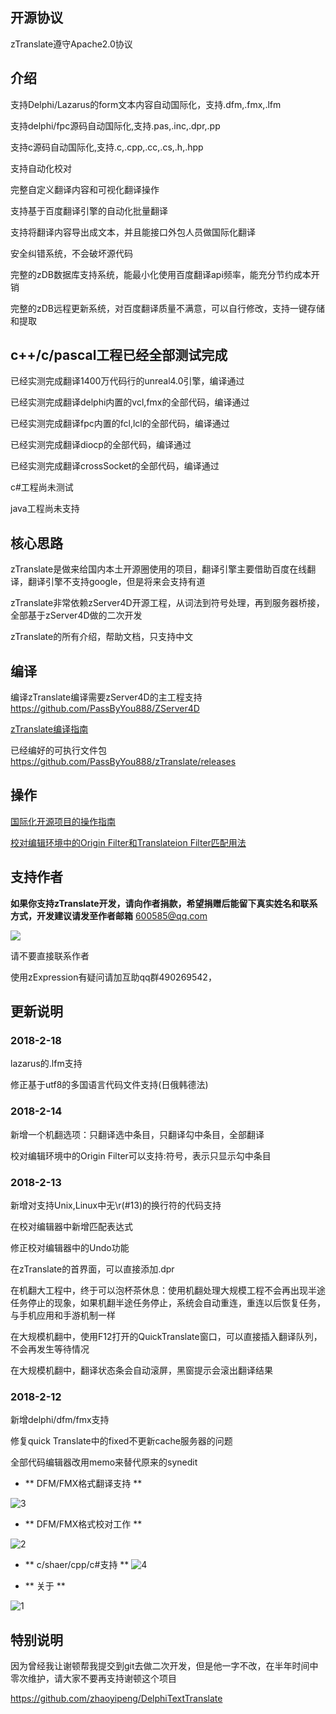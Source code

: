 
## 开源协议

zTranslate遵守Apache2.0协议


## 介绍

支持Delphi/Lazarus的form文本内容自动国际化，支持.dfm,.fmx,.lfm

支持delphi/fpc源码自动国际化,支持.pas,.inc,.dpr,.pp

支持c源码自动国际化,支持.c,.cpp,.cc,.cs,.h,.hpp

支持自动化校对

完整自定义翻译内容和可视化翻译操作

支持基于百度翻译引擎的自动化批量翻译

支持将翻译内容导出成文本，并且能接口外包人员做国际化翻译

安全纠错系统，不会破坏源代码

完整的zDB数据库支持系统，能最小化使用百度翻译api频率，能充分节约成本开销

完整的zDB远程更新系统，对百度翻译质量不满意，可以自行修改，支持一键存储和提取


## c++/c/pascal工程已经全部测试完成

已经实测完成翻译1400万代码行的unreal4.0引擎，编译通过

已经实测完成翻译delphi内置的vcl,fmx的全部代码，编译通过

已经实测完成翻译fpc内置的fcl,lcl的全部代码，编译通过

已经实测完成翻译diocp的全部代码，编译通过

已经实测完成翻译crossSocket的全部代码，编译通过

c#工程尚未测试

java工程尚未支持



## 核心思路

zTranslate是做来给国内本土开源圈使用的项目，翻译引擎主要借助百度在线翻译，翻译引擎不支持google，但是将来会支持有道

zTranslate非常依赖zServer4D开源工程，从词法到符号处理，再到服务器桥接，全部基于zServer4D做的二次开发

zTranslate的所有介绍，帮助文档，只支持中文



## 编译

编译zTranslate编译需要zServer4D的主工程支持
 https://github.com/PassByYou888/ZServer4D


[zTranslate编译指南](https://github.com/PassByYou888/zTranslate/blob/master/Document/zTranslate%E7%BC%96%E8%AF%91%E6%8C%87%E5%8D%97.pdf)


已经编好的可执行文件包
 https://github.com/PassByYou888/zTranslate/releases



## 操作


[国际化开源项目的操作指南](https://github.com/PassByYou888/zTranslate/blob/master/Document/%E4%BD%BF%E7%94%A8zTranslate%E5%B0%86%E6%9C%AC%E5%9C%9F%E9%A1%B9%E7%9B%AE%E8%87%AA%E5%8A%A8%E6%9B%B4%E6%8D%A2%E4%B8%BA%E5%9B%BD%E9%99%85%E9%A1%B9%E7%9B%AE.pdf)


[校对编辑环境中的Origin Filter和Translateion Filter匹配用法](https://github.com/PassByYou888/zTranslate/blob/master/Document/%E6%A0%A1%E5%AF%B9%E7%BC%96%E8%BE%91%E7%8E%AF%E5%A2%83%E4%B8%AD%E7%9A%84Origin%20Filter%E5%92%8CTranslateion%20Filter%E5%8C%B9%E9%85%8D%E7%94%A8%E6%B3%95.pdf)



## 支持作者


**如果你支持zTranslate开发，请向作者捐款，希望捐赠后能留下真实姓名和联系方式，开发建议请发至作者邮箱** [600585@qq.com](mailto:600585@qq.com "600585@qq.com")

![](alipay.jpg)

请不要直接联系作者

使用zExpression有疑问请加互助qq群490269542，



## 更新说明


### 2018-2-18

lazarus的.lfm支持

修正基于utf8的多国语言代码文件支持(日俄韩德法)


### 2018-2-14

新增一个机翻选项：只翻译选中条目，只翻译勾中条目，全部翻译

校对编辑环境中的Origin Filter可以支持:符号，表示只显示勾中条目


### 2018-2-13

新增对支持Unix,Linux中无\r(#13)的换行符的代码支持

在校对编辑器中新增匹配表达式

修正校对编辑器中的Undo功能

在zTranslate的首界面，可以直接添加.dpr

在机翻大工程中，终于可以泡杯茶休息：使用机翻处理大规模工程不会再出现半途任务停止的现象，如果机翻半途任务停止，系统会自动重连，重连以后恢复任务，与手机应用和手游机制一样

在大规模机翻中，使用F12打开的QuickTranslate窗口，可以直接插入翻译队列，不会再发生等待情况

在大规模机翻中，翻译状态条会自动滚屏，黑窗提示会滚出翻译结果



### 2018-2-12 

新增delphi/dfm/fmx支持

修复quick Translate中的fixed不更新cache服务器的问题

全部代码编辑器改用memo来替代原来的synedit



- ** DFM/FMX格式翻译支持 **

![3](https://github.com/PassByYou888/zTranslate/raw/master/3.JPG)


- ** DFM/FMX格式校对工作 **

![2](https://github.com/PassByYou888/zTranslate/raw/master/2.JPG)


- ** c/shaer/cpp/c#支持 **
![4](https://github.com/PassByYou888/zTranslate/raw/master/4.JPG)

- ** 关于 **

![1](https://github.com/PassByYou888/zTranslate/raw/master/1.jpg)


## 特别说明

因为曾经我让谢顿帮我提交到git去做二次开发，但是他一字不改，在半年时间中零次维护，请大家不要再支持谢顿这个项目

https://github.com/zhaoyipeng/DelphiTextTranslate

